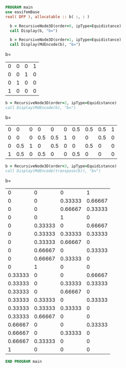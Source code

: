 ```fortran
PROGRAM main
use easifemBase
real( DFP ), allocatable :: b( :, : )

  b = RecursiveNode3D(order=0, ipType=Equidistance)
  call Display(b, "b=")

  b = RecursiveNode3D(order=1, ipType=Equidistance)
  call Display(MdEncode(b), "b=")
```

b=

|   |   |   |   |
| - | - | - | - |
| 0 | 0 | 0 | 1 |
| 0 | 0 | 1 | 0 |
| 0 | 1 | 0 | 0 |
| 1 | 0 | 0 | 0 |

```fortran
b = RecursiveNode3D(order=2, ipType=Equidistance)
call Display(MdEncode(b), "b=")
```

b=

|   |     |   |     |     |   |     |     |     |   |
| - | --- | - | --- | --- | - | --- | --- | --- | - |
| 0 | 0   | 0 | 0   | 0   | 0 | 0.5 | 0.5 | 0.5 | 1 |
| 0 | 0   | 0 | 0.5 | 0.5 | 1 | 0   | 0   | 0.5 | 0 |
| 0 | 0.5 | 1 | 0   | 0.5 | 0 | 0   | 0.5 | 0   | 0 |
| 1 | 0.5 | 0 | 0.5 | 0   | 0 | 0.5 | 0   | 0   | 0 |

```fortran
b = RecursiveNode3D(order=3, ipType=Equidistance)
call Display(MdEncode(transpose(b)), "b=")
```

b=

|         |         |         |         |
| ------- | ------- | ------- | ------- |
| 0       | 0       | 0       | 1       |
| 0       | 0       | 0.33333 | 0.66667 |
| 0       | 0       | 0.66667 | 0.33333 |
| 0       | 0       | 1       | 0       |
| 0       | 0.33333 | 0       | 0.66667 |
| 0       | 0.33333 | 0.33333 | 0.33333 |
| 0       | 0.33333 | 0.66667 | 0       |
| 0       | 0.66667 | 0       | 0.33333 |
| 0       | 0.66667 | 0.33333 | 0       |
| 0       | 1       | 0       | 0       |
| 0.33333 | 0       | 0       | 0.66667 |
| 0.33333 | 0       | 0.33333 | 0.33333 |
| 0.33333 | 0       | 0.66667 | 0       |
| 0.33333 | 0.33333 | 0       | 0.33333 |
| 0.33333 | 0.33333 | 0.33333 | 0       |
| 0.33333 | 0.66667 | 0       | 0       |
| 0.66667 | 0       | 0       | 0.33333 |
| 0.66667 | 0       | 0.33333 | 0       |
| 0.66667 | 0.33333 | 0       | 0       |
| 1       | 0       | 0       | 0       |

```fortran
END PROGRAM main
```
